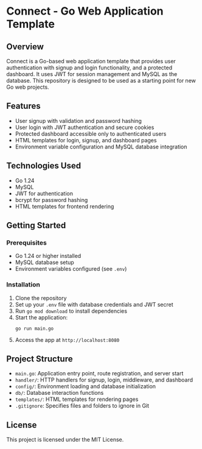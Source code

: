# Connect - Go Web Application Template

## Overview
Connect is a Go-based web application template that provides user authentication with signup and login functionality, and a protected dashboard. It uses JWT for session management and MySQL as the database. This repository is designed to be used as a starting point for new Go web projects.

## Features
- User signup with validation and password hashing
- User login with JWT authentication and secure cookies
- Protected dashboard accessible only to authenticated users
- HTML templates for login, signup, and dashboard pages
- Environment variable configuration and MySQL database integration

## Technologies Used
- Go 1.24
- MySQL
- JWT for authentication
- bcrypt for password hashing
- HTML templates for frontend rendering

## Getting Started

### Prerequisites
- Go 1.24 or higher installed
- MySQL database setup
- Environment variables configured (see `.env`)

### Installation
1. Clone the repository
2. Set up your `.env` file with database credentials and JWT secret
3. Run `go mod download` to install dependencies
4. Start the application:
   ```
   go run main.go
   ```
5. Access the app at `http://localhost:8080`

## Project Structure
- `main.go`: Application entry point, route registration, and server start
- `handler/`: HTTP handlers for signup, login, middleware, and dashboard
- `config/`: Environment loading and database initialization
- `db/`: Database interaction functions
- `templates/`: HTML templates for rendering pages
- `.gitignore`: Specifies files and folders to ignore in Git

## License
This project is licensed under the MIT License.
